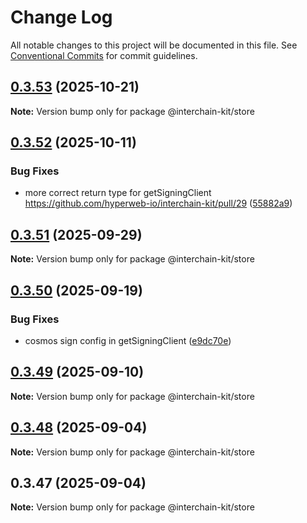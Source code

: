 # Change Log

All notable changes to this project will be documented in this file.
See [Conventional Commits](https://conventionalcommits.org) for commit guidelines.

## [0.3.53](https://github.com/interchain-kit/store/compare/@interchain-kit/store@0.3.52...@interchain-kit/store@0.3.53) (2025-10-21)

**Note:** Version bump only for package @interchain-kit/store

## [0.3.52](https://github.com/interchain-kit/store/compare/@interchain-kit/store@0.3.51...@interchain-kit/store@0.3.52) (2025-10-11)

### Bug Fixes

- more correct return type for getSigningClient https://github.com/hyperweb-io/interchain-kit/pull/29 ([55882a9](https://github.com/interchain-kit/store/commit/55882a9be1b1fe1810a7e7b7992ff44b6387c4ea))

## [0.3.51](https://github.com/interchain-kit/store/compare/@interchain-kit/store@0.3.50...@interchain-kit/store@0.3.51) (2025-09-29)

**Note:** Version bump only for package @interchain-kit/store

## [0.3.50](https://github.com/interchain-kit/store/compare/@interchain-kit/store@0.3.49...@interchain-kit/store@0.3.50) (2025-09-19)

### Bug Fixes

- cosmos sign config in getSigningClient ([e9dc70e](https://github.com/interchain-kit/store/commit/e9dc70e4704f8985f1a6ed01a52f1a3749deb398))

## [0.3.49](https://github.com/interchain-kit/store/compare/@interchain-kit/store@0.3.48...@interchain-kit/store@0.3.49) (2025-09-10)

**Note:** Version bump only for package @interchain-kit/store

## [0.3.48](https://github.com/interchain-kit/store/compare/@interchain-kit/store@0.3.47...@interchain-kit/store@0.3.48) (2025-09-04)

**Note:** Version bump only for package @interchain-kit/store

## 0.3.47 (2025-09-04)

**Note:** Version bump only for package @interchain-kit/store
